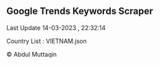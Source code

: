 

## Google Trends Keywords Scraper 
 
Last Update 14-03-2023 , 22:32:14

Country List :
VIETNAM.json



© Abdul Muttaqin 
